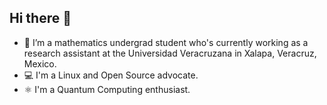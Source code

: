 ## Hi there 👋

- 🔭 I’m a mathematics undergrad student who's currently working as a research assistant at the Universidad Veracruzana in Xalapa, Veracruz, Mexico.
- 💻 I'm a Linux and Open Source advocate.
- ⚛️ I'm a Quantum Computing enthusiast.

<!--
**aangcontreras/aangcontreras** is a ✨ _special_ ✨ repository because its `README.md` (this file) appears on your GitHub profile.

Here are some ideas to get you started:

- 🔭 I’m currently working on ...
- 🌱 I’m currently learning ...
- 👯 I’m looking to collaborate on ...
- 🤔 I’m looking for help with ...
- 💬 Ask me about ...
- 📫 How to reach me: ...
- 😄 Pronouns: ...
- ⚡ Fun fact: ...
-->
